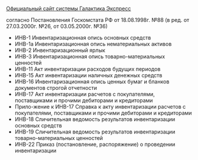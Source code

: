 [Официальный сайт системы Галактика Экспресс](http://galaktika-express.ru/)

согласно Постановления Госкомстата РФ от 18.08.1998г. №88 (в ред. от 27.03.2000г. №26,
от 03.05.2000г. №36)
  * ИНВ-1  Инвентаризационная опись основных средств
  * ИНВ-1а Инвентаризационная опись нематериальных активов
  * ИНВ-2  Инвентаризационный ярлык
  * ИНВ-3  Инвентаризационная опись товарно-материальных ценностей
  * ИНВ-11 Акт инвентаризации расходов будущих периодов
  * ИНВ-15 Акт инвентаризации наличных денежных средств
  * ИНВ-16 Инвентаризационная опись ценных бумаг и бланков документов строгой отчетности
  * ИНВ-17 Акт инвентаризации расчетов с покупателями, поставщиками и прочими дебиторами и кредиторами
  * Прило-жение к ИНВ-17	Справка к акту инвентаризации расчетов с покупателями, поставщиками и прочими дебиторами и кредиторами
  * ИНВ-18 Сличительная ведомость результатов инвентаризации основных средств
  * ИНВ-19 Сличительная ведомость результатов инвентаризации товарно-материальных ценностей
  * ИНВ-22 Приказ (постановление, распоряжение) о проведении инвентаризации